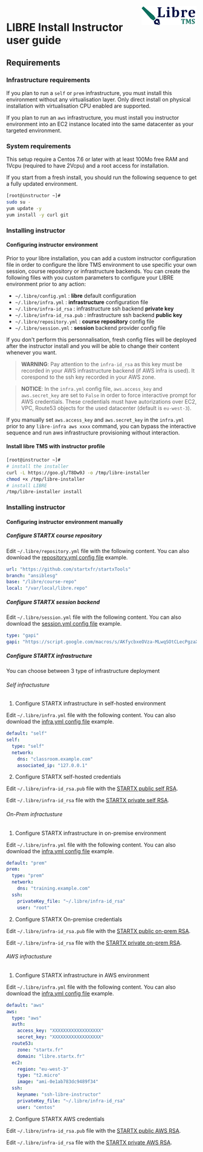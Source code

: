 <img align="right" height="50" src="https://raw.githubusercontent.com/startxfr/libre/dev/docs/assets/logo.svg?sanitize=true">

# LIBRE Install Instructor user guide

## Requirements

### Infrastructure requirements

If you plan to run a `self` or `prem` infrastructure, you must install this 
environment without any virtualisation layer. Only direct install on physical 
installation with virtualisation CPU enabled are supported.

If you plan to run an `aws` infrastructure, you must install you instructor
environment into an EC2 instance located into the same datacenter as your
targeted environment.

### System requirements

This setup require a Centos 7.6 or later with at least 100Mo free RAM and 1Vcpu
(required to have 2Vcpu) and a root access for installation.

If you start from a fresh install, you should run the following sequence to get 
a fully updated environment.

```bash
[root@instructor ~]# 
sudo su -
yum update -y
yum install -y curl git
```

### Installing instructor

#### Configuring instructor environment

Prior to your libre installation, you can add a custom instructor configuration
file in order to configure the libre TMS environment to use specific 
your own session, course repository or infrastructure backends.
You can create the following files with you custom parameters to 
configure your LIBRE environment prior to any action:
- `~/.libre/config.yml` : **libre** default configuration
- `~/.libre/infra.yml` : **infrastructure** configuration file
- `~/.libre/infra-id_rsa` : infrastructure ssh backend **private key**
- `~/.libre/infra-id_rsa.pub` : infrastructure ssh backend **public key**
- `~/.libre/repository.yml` : **course repository** config file
- `~/.libre/session.yml` : **session** backend provider config file

If you don't perform this personnalisation, fresh config files will be deployed 
after the instructor install and you will be able to change their content whenever you want. 

> **WARNING**:  Pay attention to the `infra-id_rsa` as this key must be recorded 
  in your AWS infrastructure backend (if AWS infra is used). 
  It corespond to the ssh key recorded in your AWS zone.

> **NOTICE**: In the `infra.yml` config file, `aws.access_key` and
  `aws.secret_key` are set to `False` in order to force interactive prompt 
  for AWS credentials.
  These credentials must have autorizations over EC2, VPC, Route53 objects
  for the used datacenter (default is `eu-west-3`).

  If you manually set `aws.access_key` and `aws.secret_key` in the `infra.yml` 
  prior to any `libre-infra aws xxxx` command, you can bypass the interactive 
  sequence and run aws infrastructure provisioning without interaction.

#### Install libre TMS with instructor profile

```bash
[root@instructor ~]# 
# install the installer
curl -L https://goo.gl/T8Dw9J -o /tmp/libre-installer
chmod +x /tmp/libre-installer
# install LIBRE
/tmp/libre-installer install
```

### Installing instructor

#### Configuring instructor environment manually

##### Configure STARTX course repository

Edit `~/.libre/repository.yml` file with the following content. 
You can also download the [repository.yml config file](./config/repository.yml) example.

```yaml
url: "https://github.com/startxfr/startxTools"
branch: "ansiblesg"
base: "/libre/course-repo"
local: "/var/local/libre.repo"
```

##### Configure STARTX session backend

Edit `~/.libre/session.yml` file with the following content. You can also download the [session.yml config file](./config/session.yml) example.

```yaml
type: "gapi"
gapi: "https://script.google.com/macros/s/AKfycbxeOVza-MLwqSOtCLecPgzaXA-kUngoTdpbGyGJeObl9TyeSw8/exec"
```

##### Configure STARTX infrastructure

You can choose between 3 type of infrastructure deployment

###### Self infractusture

1. Configure STARTX infrastructure in self-hosted environment

Edit `~/.libre/infra.yml` file with the following content. You can also download the [infra.yml config file](./config/infra.yml) example.

```yaml
default: "self"
self:
  type: "self"
  network:
    dns: "classroom.example.com"
    associated_ip: "127.0.0.1"
```

2. Configure STARTX self-hosted credentials

Edit `~/.libre/infra-id_rsa.pub` file with the [STARTX public self RSA](./config/infra-id_rsa.pub).

Edit `~/.libre/infra-id_rsa` file with the [STARTX private self RSA](./config/infra-id_rsa).


###### On-Prem infractusture

1. Configure STARTX infrastructure in on-premise environment

Edit `~/.libre/infra.yml` file with the following content. You can also download the [infra.yml config file](./config/infra.yml) example.

```yaml
default: "prem"
prem:
  type: "prem"
  network:
    dns: "training.example.com"
  ssh:
    privateKey_file: "~/.libre/infra-id_rsa"
    user: "root"
```

2. Configure STARTX On-premise credentials

Edit `~/.libre/infra-id_rsa.pub` file with the [STARTX public on-prem RSA](./config/infra-id_rsa.pub).

Edit `~/.libre/infra-id_rsa` file with the [STARTX private on-prem RSA](./config/infra-id_rsa).


###### AWS infractusture

1. Configure STARTX infrastructure in AWS environment

Edit `~/.libre/infra.yml` file with the following content. You can also download the [infra.yml config file](./config/infra.yml) example.

```yaml
default: "aws"
aws:
  type: "aws"
  auth:
    access_key: "XXXXXXXXXXXXXXXXXX"
    secret_key: "XXXXXXXXXXXXXXXXXX"
  route53:
    zone: "startx.fr"
    domain: "libre.startx.fr"
  ec2:
    region: "eu-west-3"
    type: "t2.micro"
    image: "ami-0e1ab783dc9489f34"
  ssh:
    keyname: "ssh-libre-instructor"
    privateKey_file: "~/.libre/infra-id_rsa"
    user: "centos"
```

2. Configure STARTX AWS credentials

Edit `~/.libre/infra-id_rsa.pub` file with the [STARTX public AWS RSA](./config/infra-id_rsa.pub).

Edit `~/.libre/infra-id_rsa` file with the [STARTX private AWS RSA](./config/infra-id_rsa).
